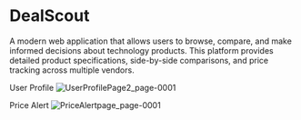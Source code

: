 #  DealScout

A modern web application that allows users to browse, compare, and make informed decisions about technology products. This platform provides detailed product specifications, side-by-side comparisons, and price tracking across multiple vendors.


User Profile
![UserProfilePage2_page-0001](https://github.com/user-attachments/assets/8a8493e9-c9e8-4a5b-8659-aedef3a9c7f4)

Price Alert
![PriceAlertpage_page-0001](https://github.com/user-attachments/assets/1199dfe0-013a-4a5e-9f51-29a4a60d1e9a)


